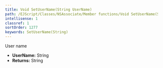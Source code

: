 ```yaml
---
title: Void SetUserName(String UserName)
path: /EJScript/Classes/NSAssociate/Member functions/Void SetUserName(String p_0)
intellisense: 1
classref: 1
sortOrder: 1277
keywords: SetUserName(String)
---
```



User name



* **UserName:** String
* **Returns:** String


